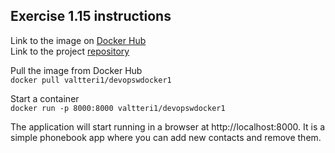 ## Exercise 1.15 instructions

Link to the image on [Docker Hub](https://hub.docker.com/layers/valtteri1/devopswdocker1/latest/images/sha256-beb6dc74b431b106753974a1b94c5d926ee6117f4b19d4ef42399d25eb4542ba?tab=layers) \
Link to the project [repository](https://github.com/valttteri/simple_web_app)

Pull the image from Docker Hub  
```docker pull valtteri1/devopswdocker1```

Start a container \
```docker run -p 8000:8000 valtteri1/devopswdocker1```

The application will start running in a browser at http://localhost:8000. It is a simple phonebook app where you can add new contacts and remove them.
